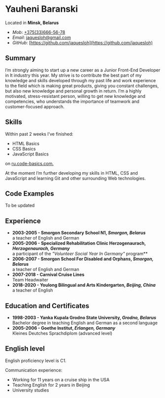 # Yauheni Baranski

Located in **Minsk, Belarus**

- _Mob_: [+375(33)666-56-78](tel:+375336665678)
- _Email_: [jaquesloh@gmail.com](mailto:jaquesloh@gmail.com)
- _GitHub_: [https://github.com/jaquesloh](https://github.com/jaquesloh)

## Summary

I’m strongly aiming to start up a new career as a Junior Front-End Developer in It industry this year. My strive is to contribute the best part of my knowledge and skills developed through my past life and work experience to the field which is making great products, giving you constant challenges, but also new knowledge and personal growth in return. I’m a highly motivated, stress-resistant person, willing to get new knowledge and competencies, who understands the importance of teamwork and customer-focused approach.

## Skills

Within past 2 weeks I’ve finished:

- HTML Basics
- CSS Basics
- JavaScript Basics

on [ru.code-basics.com.](https://ru.code-basics.com/)

At the moment I’m further developing my skills in HTML, CSS and JavaScript and learning Git and other surrounding Web technologies.

## Code Examples

To be updated

## Experience

- **2003-2005 - Smorgon Secondary School N1, _Smorgon, Belarus_**  
  a teacher of English and German
- **2005-2006 - Specialized Rehabilitation Clinic Herzogenaurach, _Herzogenaurach, Germany_**  
  a participant of the _"Volunteer Social Year In Germany"_ program\*\*
- **2006-2007 - Smorgon School For Disabled and Orphans, _Smorgon, Belarus_**  
  a teacher of English and German
- **2007-2018 - Carnival Cruise Lines**  
  Team Headwaiter
- **2018-2020 - Youlong Bilingual and Arts Kindergarten, _Beijing, China_**  
  a teacher of English

## Education and Certificates

- **1998-2003 - Yanka Kupala Grodno State University, _Grodno, Belarus_**  
  Bachelor degree in teaching English and German as a second language
- **2005-2006 - Goethe Institut, _Erlangen, Germany_**  
  Kleines Deutches Sprachdiplom (advanced level)

## English level

English proficiency level is C1.

Communication experience:

- Working for 11 years on a cruise ship in the USA
- Teaching English for 2 years in Beijing
- University studies
